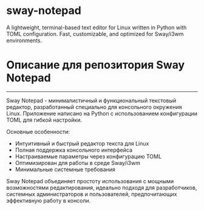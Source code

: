# sway-notepad
A lightweight, terminal-based text editor for Linux written in Python with TOML configuration. Fast, customizable, and optimized for Sway/i3wm environments.
# Описание для репозитория Sway Notepad

---

Sway Notepad - минималистичный и функциональный текстовый редактор, разработанный специально для консольного окружения Linux. Приложение написано на Python с использованием конфигурации TOML для гибкой настройки.

Основные особенности:
- Интуитивный и быстрый редактор текста для Linux
- Полная поддержка консольного интерфейса
- Настраиваемые параметры через конфигурацию TOML
- Оптимизирован для работы в среде Sway/i3wm
- Минимальные системные требования

Sway Notepad объединяет простоту использования с мощными возможностями редактирования, идеально подходя для разработчиков, системных администраторов и пользователей, предпочитающих эффективную работу в консоли.
